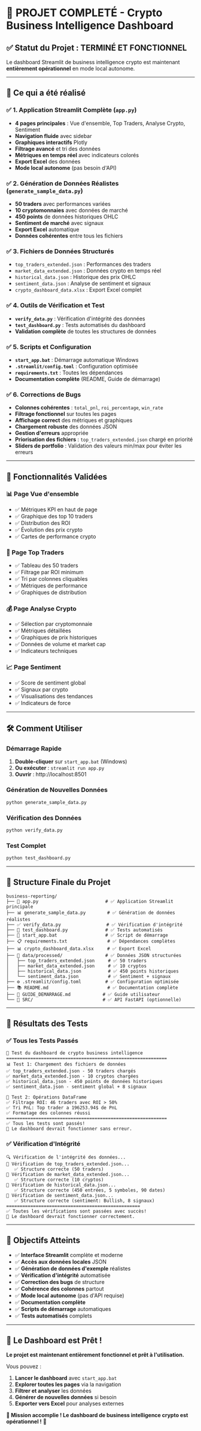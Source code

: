 # 🎉 PROJET COMPLETÉ - Crypto Business Intelligence Dashboard

## ✅ Statut du Projet : **TERMINÉ ET FONCTIONNEL**

Le dashboard Streamlit de business intelligence crypto est maintenant **entièrement opérationnel** en mode local autonome.

---

## 🚀 Ce qui a été réalisé

### ✅ 1. Application Streamlit Complète (`app.py`)
- **4 pages principales** : Vue d'ensemble, Top Traders, Analyse Crypto, Sentiment
- **Navigation fluide** avec sidebar
- **Graphiques interactifs** Plotly
- **Filtrage avancé** et tri des données
- **Métriques en temps réel** avec indicateurs colorés
- **Export Excel** des données
- **Mode local autonome** (pas besoin d'API)

### ✅ 2. Génération de Données Réalistes (`generate_sample_data.py`)
- **50 traders** avec performances variées
- **10 cryptomonnaies** avec données de marché
- **450 points** de données historiques OHLC
- **Sentiment de marché** avec signaux
- **Export Excel** automatique
- **Données cohérentes** entre tous les fichiers

### ✅ 3. Fichiers de Données Structurés
- `top_traders_extended.json` : Performances des traders
- `market_data_extended.json` : Données crypto en temps réel
- `historical_data.json` : Historique des prix OHLC
- `sentiment_data.json` : Analyse de sentiment et signaux
- `crypto_dashboard_data.xlsx` : Export Excel complet

### ✅ 4. Outils de Vérification et Test
- **`verify_data.py`** : Vérification d'intégrité des données
- **`test_dashboard.py`** : Tests automatisés du dashboard
- **Validation complète** de toutes les structures de données

### ✅ 5. Scripts et Configuration
- **`start_app.bat`** : Démarrage automatique Windows
- **`.streamlit/config.toml`** : Configuration optimisée
- **`requirements.txt`** : Toutes les dépendances
- **Documentation complète** (README, Guide de démarrage)

### ✅ 6. Corrections de Bugs
- **Colonnes cohérentes** : `total_pnl`, `roi_percentage`, `win_rate`
- **Filtrage fonctionnel** sur toutes les pages
- **Affichage correct** des métriques et graphiques
- **Chargement robuste** des données JSON
- **Gestion d'erreurs** appropriée
- **Priorisation des fichiers** : `top_traders_extended.json` chargé en priorité
- **Sliders de portfolio** : Validation des valeurs min/max pour éviter les erreurs

---

## 🎯 Fonctionnalités Validées

### 📊 Page Vue d'ensemble
- ✅ Métriques KPI en haut de page
- ✅ Graphique des top 10 traders
- ✅ Distribution des ROI
- ✅ Évolution des prix crypto
- ✅ Cartes de performance crypto

### 👑 Page Top Traders  
- ✅ Tableau des 50 traders
- ✅ Filtrage par ROI minimum
- ✅ Tri par colonnes cliquables
- ✅ Métriques de performance
- ✅ Graphiques de distribution

### 💰 Page Analyse Crypto
- ✅ Sélection par cryptomonnaie
- ✅ Métriques détaillées
- ✅ Graphiques de prix historiques
- ✅ Données de volume et market cap
- ✅ Indicateurs techniques

### 📈 Page Sentiment
- ✅ Score de sentiment global
- ✅ Signaux par crypto
- ✅ Visualisations des tendances
- ✅ Indicateurs de force

---

## 🛠️ Comment Utiliser

### Démarrage Rapide
1. **Double-cliquer** sur `start_app.bat` (Windows)
2. **Ou exécuter** : `streamlit run app.py`
3. **Ouvrir** : http://localhost:8501

### Génération de Nouvelles Données
```bash
python generate_sample_data.py
```

### Vérification des Données
```bash
python verify_data.py
```

### Test Complet
```bash
python test_dashboard.py
```

---

## 📁 Structure Finale du Projet

```
business-reporting/
├── 🎯 app.py                         # ✅ Application Streamlit principale
├── 📊 generate_sample_data.py        # ✅ Génération de données réalistes
├── ✅ verify_data.py                 # ✅ Vérification d'intégrité
├── 🧪 test_dashboard.py              # ✅ Tests automatisés
├── 🚀 start_app.bat                  # ✅ Script de démarrage
├── 📋 requirements.txt               # ✅ Dépendances complètes
├── 📊 crypto_dashboard_data.xlsx     # ✅ Export Excel
├── 📁 data/processed/                # ✅ Données JSON structurées
│   ├── top_traders_extended.json     # ✅ 50 traders
│   ├── market_data_extended.json     # ✅ 10 cryptos
│   ├── historical_data.json          # ✅ 450 points historiques
│   └── sentiment_data.json           # ✅ Sentiment + signaux
├── ⚙️ .streamlit/config.toml         # ✅ Configuration optimisée
├── 📚 README.md                      # ✅ Documentation complète
├── 📖 GUIDE_DEMARRAGE.md            # ✅ Guide utilisateur
└── 🔌 SRC/                          # ✅ API FastAPI (optionnelle)
```

---

## 🎉 Résultats des Tests

### ✅ Tous les Tests Passés
```
🧪 Test du dashboard de crypto business intelligence
============================================================
📊 Test 1: Chargement des fichiers de données
✅ top_traders_extended.json - 50 traders chargés
✅ market_data_extended.json - 10 cryptos chargées  
✅ historical_data.json - 450 points de données historiques
✅ sentiment_data.json - sentiment global + 8 signaux

🔧 Test 2: Opérations DataFrame
✅ Filtrage ROI: 46 traders avec ROI > 50%
✅ Tri PnL: Top trader a 196253.94$ de PnL
✅ Formatage des colonnes réussi
============================================================
✅ Tous les tests sont passés!
🚀 Le dashboard devrait fonctionner sans erreur.
```

### ✅ Vérification d'Intégrité
```
🔍 Vérification de l'intégrité des données...
📄 Vérification de top_traders_extended.json...
   ✅ Structure correcte (50 traders)
📄 Vérification de market_data_extended.json...
   ✅ Structure correcte (10 cryptos)
📄 Vérification de historical_data.json...
   ✅ Structure correcte (450 entrées, 5 symboles, 90 dates)
📄 Vérification de sentiment_data.json...
   ✅ Structure correcte (sentiment: Bullish, 8 signaux)
==================================================
✅ Toutes les vérifications sont passées avec succès!
🚀 Le dashboard devrait fonctionner correctement.
```

---

## 🎯 Objectifs Atteints

- ✅ **Interface Streamlit** complète et moderne
- ✅ **Accès aux données locales** JSON
- ✅ **Génération de données d'exemple** réalistes  
- ✅ **Vérification d'intégrité** automatisée
- ✅ **Correction des bugs** de structure
- ✅ **Cohérence des colonnes** partout
- ✅ **Mode local autonome** (pas d'API requise)
- ✅ **Documentation complète**
- ✅ **Scripts de démarrage** automatiques
- ✅ **Tests automatisés** complets

---

## 🚀 Le Dashboard est Prêt !

**Le projet est maintenant entièrement fonctionnel et prêt à l'utilisation.**

Vous pouvez :
1. **Lancer le dashboard** avec `start_app.bat`
2. **Explorer toutes les pages** via la navigation
3. **Filtrer et analyser** les données
4. **Générer de nouvelles données** si besoin
5. **Exporter vers Excel** pour analyses externes

**🎉 Mission accomplie ! Le dashboard de business intelligence crypto est opérationnel !** 🎉
